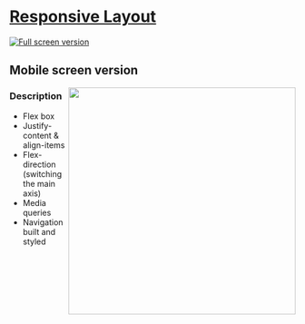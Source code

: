 # [Responsive Layout](https://frontendella.github.io/Responsive-Layout/)
[![Full screen version](https://user-images.githubusercontent.com/82247833/198908766-ad172dc2-2c4a-4b0b-9321-abed50b445d8.jpeg)](https://frontendella.github.io/Responsive-Layout/)

## Mobile screen version

[<img align="right" src="https://user-images.githubusercontent.com/82247833/198908974-a43e7bab-d056-4265-b750-e60aa3c0fcee.jpeg" width="400">](https://frontendella.github.io/Responsive-Layout/)

### Description

* Flex box 
* Justify-content & align-items
* Flex-direction (switching the main axis) 
* Media queries
* Navigation built and styled
